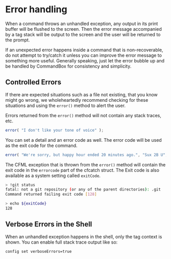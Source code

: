 # Error handling

When a command throws an unhandled exception, any output in its print buffer will be flushed to the screen. Then the error message accompanied by a tag stack will be output to the screen and the user will be returned to the prompt.

If an unexpected error happens inside a command that is non-recoverable, do not attempt to try/catch it unless you can improve the error message to something more useful. Generally speaking, just let the error bubble up and be handled by CommandBox for consistency and simplicity.

## Controlled Errors

If there are expected situations such as a file not existing, that you know might go wrong, we wholeheartedly recommend checking for these situations and using the `error()` method to alert the user.

Errors returned from the `error()` method will not contain any stack traces, etc.

```javascript
error( "I don't like your tone of voice" );
```

You can set a detail and an error code as well. The error code will be used as the exit code for the command.

```javascript
error( "We're sorry, but happy hour ended 20 minutes ago.", "Sux 2B U", 123 );
```

The CFML exception that is thrown from the `error()` method will contain the exit code in the `errorcode` part of the cfcatch struct. The Exit code is also available as a system setting called `exitCode`.

```bash
> !git status
fatal: not a git repository (or any of the parent directories): .git
Command returned failing exit code [128]

> echo ${exitCode}
128
```

## Verbose Errors in the Shell

When an unhandled exception happens in the shell, only the tag context is shown. You can enable full stack trace output like so:

```bash
config set verboseErrors=true
```

